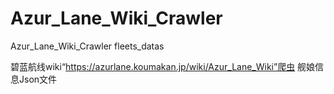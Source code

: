 # Azur_Lane_Wiki_Crawler
Azur_Lane_Wiki_Crawler
fleets_datas

碧蓝航线wiki“https://azurlane.koumakan.jp/wiki/Azur_Lane_Wiki”爬虫
舰娘信息Json文件
